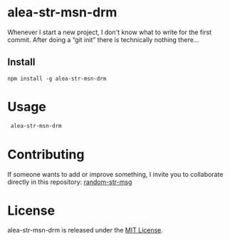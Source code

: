 # alea-str-msn-drm

Whenever I start a new project, I don't know what to write for the first commit. After doing a “git init” there is technically nothing there...

## Install

```npm
npm install -g alea-str-msn-drm
```

# Usage

```bash
 alea-str-msn-drm
```

# Contributing

If someone wants to add or improve something, I invite you to collaborate directly in this repository: [random-str-msg](https://github.com/IngDonovan/alea-str-msn-drm.git)

# License

alea-str-msn-drm is released under the [MIT License](https://opensource.org/licenses/MIT).
